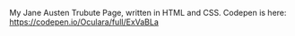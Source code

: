 My Jane Austen Trubute Page, written in HTML and CSS.
Codepen is here: https://codepen.io/Oculara/full/ExVaBLa
